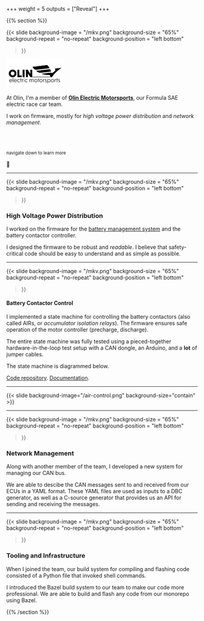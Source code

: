 +++
weight = 5
outputs = ["Reveal"]
+++

{{% section %}}

{{< slide
  background-image = "/mkv.png"
  background-size = "65%"
  background-repeat = "no-repeat"
  background-position = "left bottom"
>}}

<div style="text-align: left">

<img style="border: none; box-shadow: none; margin: 0;" src="/oem-logo.png"
width="30%"/>

At Olin, I'm a member of [**Olin Electric
Motorsports**](https://www.olinelectricmotorsports.com), our Formula SAE electric
race car team.

I work on firmware, mostly for _high voltage power distribution_ and _network
management_.

</div>

<br />
<br />

<small>navigate down to learn more</small>

🔽

---

{{< slide
  background-image = "/mkv.png"
  background-size = "65%"
  background-repeat = "no-repeat"
  background-position = "left bottom"
>}}

<div style="text-align: left">

### High Voltage Power Distribution

I worked on the firmware for the [battery management system](#mkv-bms) and the
battery contactor controller.

I designed the firmware to be robust and _readable_. I believe that
safety-critical code should be easy to understand and as simple as possible.

</div>

---

{{< slide
  background-image = "/mkv.png"
  background-size = "65%"
  background-repeat = "no-repeat"
  background-position = "left bottom"
>}}

<div style="text-align: left">

#### Battery Contactor Control

I implemented a state machine for controlling the battery contactors (also
called AIRs, or _accumulator isolation relays_). The firmware ensures safe
operation of the motor controller (precharge, discharge).

The entire state machine was fully tested using a pieced-together
hardware-in-the-loop test setup with a CAN dongle, an Arduino, and a **lot** of
jumper cables.

The state machine is diagrammed below.

[Code repository](https://github.com/olin-electric-motorsports/olin-electric-motorsports/tree/main/vehicle/mkv/software/air_control).
[Documentation](https://docs.olinelectricmotorsports.com/share/13fffae6-b6f3-4f28-8fd8-b853e9c5ab8c).

</div>

---

{{< slide background-image="/air-control.png" background-size="contain" >}}

---

{{< slide
  background-image = "/mkv.png"
  background-size = "65%"
  background-repeat = "no-repeat"
  background-position = "left bottom"
>}}

<div style="text-align: left">

### Network Management

Along with another member of the team, I developed a new system for managing our
CAN bus.

We are able to descibe the CAN messages sent to and received from our ECUs in a
YAML format. These YAML files are used as inputs to a DBC generator, as well as
a C-source generator that provides us an API for sending and receiving the
messages.

</div>

---

{{< slide
  background-image = "/mkv.png"
  background-size = "65%"
  background-repeat = "no-repeat"
  background-position = "left bottom"
>}}

<div style="text-align: left">

### Tooling and Infrastructure

When I joined the team, our build system for compiling and flashing code
consisted of a Python file that invoked shell commands.

I introduced the Bazel build system to our team to make our code more
professional. We are able to build and flash any code from our monorepo using
Bazel.

</div>

{{% /section %}}
